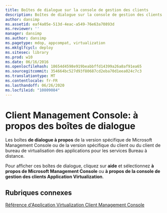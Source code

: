 ```yaml
---
title: Boîtes de dialogue sur la console de gestion des clients
description: Boîtes de dialogue sur la console de gestion des clients
author: dansimp
ms.assetid: eaf4a05e-513d-4eac-a549-76e63a70893d
ms.reviewer: ''
manager: dansimp
ms.author: dansimp
ms.pagetype: mdop, appcompat, virtualization
ms.mktglfcycl: deploy
ms.sitesec: library
ms.prod: w10
ms.date: 06/16/2016
ms.openlocfilehash: 18654d4598e919beabbffd14399a26a8af91ea65
ms.sourcegitcommit: 354664bc527d93f80687cd2eba70d1eea024c7c3
ms.translationtype: MT
ms.contentlocale: fr-FR
ms.lasthandoff: 06/26/2020
ms.locfileid: "10809084"
---
```

# Client Management Console: à propos des boîtes de dialogue


Les boîtes **de dialogue à propos** de la version spécifique de Microsoft Management Console ou de la version spécifique du client ou du client de bureau de virtualisation des applications pour les services Bureau à distance.

Pour afficher ces boîtes de dialogue, cliquez sur **aide** et sélectionnez **à propos de Microsoft Management Console** ou **à propos de la console de gestion des clients Application Virtualization**.

## Rubriques connexes


[Référence d'Application Virtualization Client Management Console](application-virtualization-client-management-console-reference.md)

 

 





